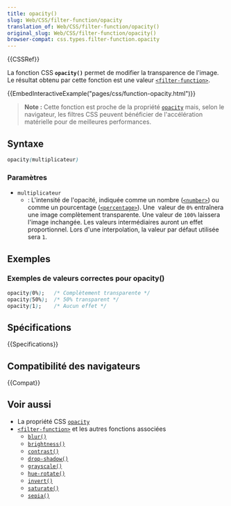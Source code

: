 ```yaml
---
title: opacity()
slug: Web/CSS/filter-function/opacity
translation_of: Web/CSS/filter-function/opacity()
original_slug: Web/CSS/filter-function/opacity()
browser-compat: css.types.filter-function.opacity
---
```

{{CSSRef}}

La fonction CSS **`opacity()`** permet de modifier la transparence de l'image. Le résultat obtenu par cette fonction est une valeur [`<filter-function>`](/fr/docs/Web/CSS/filter-function).

{{EmbedInteractiveExample("pages/css/function-opacity.html")}}

> **Note :** Cette fonction est proche de la propriété [`opacity`](/fr/docs/Web/CSS/opacity) mais, selon le navigateur, les filtres CSS peuvent bénéficier de l'accélération matérielle pour de meilleures performances.

## Syntaxe

```css
opacity(multiplicateur)
```

### Paramètres

- `multiplicateur`
  - : L'intensité de l'opacité, indiquée comme un nombre ([`<number>`](/fr/docs/Web/CSS/number)) ou comme un pourcentage ([`<percentage>`](/fr/docs/Web/CSS/percentage)). Une  valeur de `0%` entraînera une image complètement transparente. Une valeur de `100%` laissera l'image inchangée. Les valeurs intermédiaires auront un effet proportionnel. Lors d'une interpolation, la valeur par défaut utilisée sera `1`.

## Exemples

### Exemples de valeurs correctes pour opacity()

```css
opacity(0%);   /* Complètement transparente */
opacity(50%);  /* 50% transparent */
opacity(1);    /* Aucun effet */
```

## Spécifications

{{Specifications}}

## Compatibilité des navigateurs

{{Compat}}

## Voir aussi

- La propriété CSS [`opacity`](/fr/docs/Web/CSS/opacity)
- [`<filter-function>`](/fr/docs/Web/CSS/filter-function) et les autres fonctions associées
  - [`blur()`](/fr/docs/Web/CSS/filter-function/blur())
  - [`brightness()`](/fr/docs/Web/CSS/filter-function/brightness())
  - [`contrast()`](/fr/docs/Web/CSS/filter-function/contrast())
  - [`drop-shadow()`](/fr/docs/Web/CSS/filter-function/drop-shadow())
  - [`grayscale()`](/fr/docs/Web/CSS/filter-function/grayscale())
  - [`hue-rotate()`](/fr/docs/Web/CSS/filter-function/hue-rotate())
  - [`invert()`](/fr/docs/Web/CSS/filter-function/invert())
  - [`saturate()`](/fr/docs/Web/CSS/filter-function/saturate())
  - [`sepia()`](/fr/docs/Web/CSS/filter-function/sepia())
